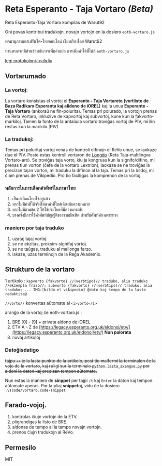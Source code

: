 # Reta Esperanto - Taja Vortaro ***(Beta)***

Reta Esperanto-Taja Vortaro kompilas de Warut92

Oni povas kontribui tradukojn, novajn vortojn en la dosiero `eoth-vortaro.js`

พจนานุกรมเอสเปรันโต-ไทยออนไลน์ เรียบเรียงโดย Warut92

ท่านสามารถมีส่วนร่วมกับการเพิ่มคำแปล การเพิ่มคำได้ที่ไฟล์ `eoth-vortaro.js`

[legi protokolon/อ่านบันทึก](./iloj/log.txt)

## Vortarumado

### La vortoj: 
La vortaro konsistas el vortoj el **Esperanto - Taja Vortareto (vortlisto de Baza Radikaro Esperanta kaj alidono de iOREL)** kaj la unua **Esperanto - Taja Vortaro** (ankoraŭ ne fin-polurita).
Temas pri polurado, la vortojn prenas de Reta Vortaro, inkluzive de kapvortoj kaj subvortoj, kune kun la fakvorto-markiloj. Tamen la fonto de la antaŭula vortaro troviĝas vortoj de PIV, mi ilin restas kun la marikilo (PIV)

### La tradukoj:

Temas pri poluritaj vortoj venas de kontroli difinojn el ReVo unue, se iaokaze due el PIV. Poste estas kontroli vortaron de [Longdo](https://dict.longdo.com/) (Reta Taja-multlingva Vortaro-aro). Se troviĝas taja vorto, kiu ja kongruas kun la signifo/difino, mi prenas tiun vorton (ĉefe de la vortaro Lextrion), iaokaze se ne troviĝas la precizan tajan vorton, mi traduku la difinon al la taja. Temas pri la bildoj, mi ĉiam prenas de Vikipedio. Pro tio faciligas la komprenon de la vortoj.

### หลักการในการเลือกคำศัพท์ในภาษาไทย
1. เป็นคำที่คนไทยใช้อยู่แล้ว
2. หากไม่มีคำที่ใช้จริงให้หาคำที่ใกล้เคียงกับความหมาย
3. หากไม่มีตามข้อ 2 ให้ใช้ประโยคที่มีความกระชับ
4. บางครั้งมีการใช้คำศัพท์บัญญัติของราชบัณฑิต สำหรับศัพท์คำเฉพาะทาง

### maniero por taja traduko
1. uzataj tajaj vortoj
2. se ne ekzitas, proksim-signifaj vortoj.
3. se ne taŭgas, traduku al mallonga farzo.
4. iakaze, uzas terminojn de la Reĝa Akademio.

## Strukturo de la vortaro

1 artikolo :
`kapvorto {fakvorto} //(verbtipo)// traduko, alia traduko //ekzempla frazo//; subvorto {fakvorto} //(verbtipo)// traduko, alia traduko; ... IMG:[bildo el vikipedio] @dato kaj tempo de la laste redaktita@`

`//vorto//` konvertas aŭtomate al `<i>vorto</i>`

aranĝo de la vortoj ĉe eoth-vortaro.js :

1. BRE [0] - [9] + privata aldono de iOREL
2. ETV A - Z de [https://legacy.esperanto.org.uk/eldonoj/etv/](https://legacy.esperanto.org.uk/eldonoj/etv/) **Nun pulorata**
3. novaj artikoloj

### Datoĝisdatigo

~~tajpu `++` je la lasta punkto de la artikolo, post tio malfermi la terminalon ĉe la vojo de la vortaro, kaj ruligi sur la terminalo `python lasta_sxangxo.py` por aldoni la daton kaj precizan tempon aŭtomate.~~

Nun estas la maniero de **sinppet** per tajpi `/t` kaj `Enter` la daton kaj tempon aŭtomate aperas. Por la pliaj **snippet**oj, vidu ĉe la dosiero `.vscode/vortaro.code-snippet`

## Farado-vojoj.
1. kontrolas ĉiujn vortojn de la ETV.
2. pligrandigas la listo de BRE.
3. aldonas de tempo al la tempo novajn vortojn.
4. prenos ĉiujn tradukojn al ReVo.

## Permesilo
MIT
